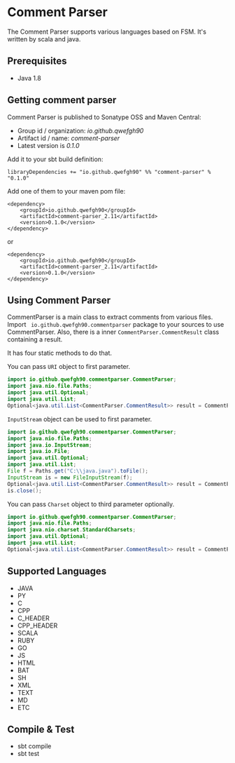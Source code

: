 # Comment Parser
The Comment Parser supports various languages based on FSM. It's written by scala and java.

## Prerequisites

- Java 1.8

## Getting comment parser

Comment Parser is published to Sonatype OSS and Maven Central:

- Group id / organization: *io.github.qwefgh90*
- Artifact id / name: *comment-parser*
- Latest version is *0.1.0*

Add it to your sbt build definition:
```
libraryDependencies += "io.github.qwefgh90" %% "comment-parser" % "0.1.0"
```

Add one of them to your maven pom file:
```
<dependency>
    <groupId>io.github.qwefgh90</groupId>
    <artifactId>comment-parser_2.11</artifactId>
    <version>0.1.0</version>
</dependency>
```

or

```
<dependency>
    <groupId>io.github.qwefgh90</groupId>
    <artifactId>comment-parser_2.11</artifactId>
    <version>0.1.0</version>
</dependency>
```

## Using Comment Parser

CommentParser is a main class to extract comments from various files. Import ` io.github.qwefgh90.commentparser` package to your sources to use CommentParser. Also, there is a inner `CommentParser.CommentResult` class containing a result.

It has four static methods to do that.

You can pass `URI` object to first parameter. 
```java
import io.github.qwefgh90.commentparser.CommentParser;
import java.nio.file.Paths;
import java.util.Optional;
import java.util.List;
Optional<java.util.List<CommentParser.CommentResult>> result = CommentParser.extractComments(Paths.get("C:\\java.java").toUri(), "java.java");
```

`InputStream` object can be used to first parameter.

```java
import io.github.qwefgh90.commentparser.CommentParser;
import java.nio.file.Paths;
import java.io.InputStream;
import java.io.File;
import java.util.Optional;
import java.util.List;
File f = Paths.get("C:\\java.java").toFile();
InputStream is = new FileInputStream(f);
Optional<java.util.List<CommentParser.CommentResult>> result = CommentParser.extractComments(is, "java.java");
is.close();
```

You can pass `Charset` object to third parameter optionally. 
```java
import io.github.qwefgh90.commentparser.CommentParser;
import java.nio.file.Paths;
import java.nio.charset.StandardCharsets;
import java.util.Optional;
import java.util.List;
Optional<java.util.List<CommentParser.CommentResult>> result = CommentParser.extractComments(Paths.get("C:\\java.java").toUri(), "java.java", StandardCharsets.UTF_8);
```

## Supported Languages

- JAVA
- PY
- C
- CPP
- C_HEADER
- CPP_HEADER
- SCALA
- RUBY
- GO
- JS
- HTML
- BAT
- SH
- XML
- TEXT
- MD
- ETC

## Compile & Test

- sbt compile
- sbt test
